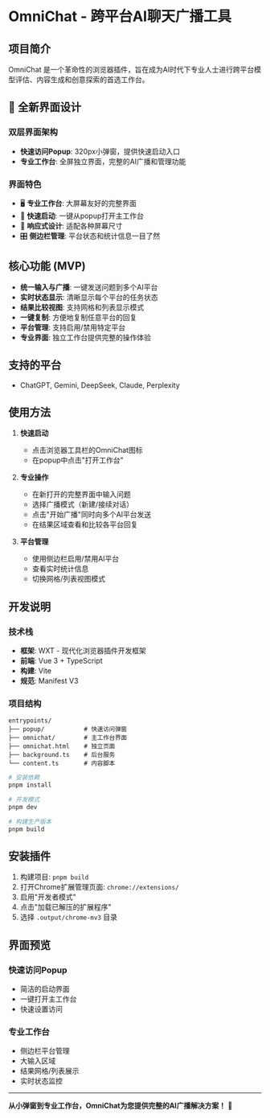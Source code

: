 # OmniChat - 跨平台AI聊天广播工具

## 项目简介

OmniChat 是一个革命性的浏览器插件，旨在成为AI时代下专业人士进行跨平台模型评估、内容生成和创意探索的首选工作台。

## 🎨 全新界面设计

### 双层界面架构
- **快速访问Popup**: 320px小弹窗，提供快速启动入口
- **专业工作台**: 全屏独立界面，完整的AI广播和管理功能

### 界面特色
- 🖥️ **专业工作台**: 大屏幕友好的完整界面
- 🎯 **快速启动**: 一键从popup打开主工作台
- 📱 **响应式设计**: 适配各种屏幕尺寸
- 🎛️ **侧边栏管理**: 平台状态和统计信息一目了然

## 核心功能 (MVP)

- **统一输入与广播**: 一键发送问题到多个AI平台
- **实时状态显示**: 清晰显示每个平台的任务状态
- **结果比较视图**: 支持网格和列表显示模式
- **一键复制**: 方便地复制任意平台的回复
- **平台管理**: 支持启用/禁用特定平台
- **专业界面**: 独立工作台提供完整的操作体验

## 支持的平台

- ChatGPT, Gemini, DeepSeek, Claude, Perplexity

## 使用方法

1. **快速启动**
   - 点击浏览器工具栏的OmniChat图标
   - 在popup中点击"打开工作台"

2. **专业操作**
   - 在新打开的完整界面中输入问题
   - 选择广播模式（新建/接续对话）
   - 点击"开始广播"同时向多个AI平台发送
   - 在结果区域查看和比较各平台回复

3. **平台管理**
   - 使用侧边栏启用/禁用AI平台
   - 查看实时统计信息
   - 切换网格/列表视图模式

## 开发说明

### 技术栈
- **框架**: WXT - 现代化浏览器插件开发框架
- **前端**: Vue 3 + TypeScript
- **构建**: Vite
- **规范**: Manifest V3

### 项目结构
```
entrypoints/
├── popup/           # 快速访问弹窗
├── omnichat/        # 主工作台界面
├── omnichat.html    # 独立页面
├── background.ts    # 后台服务
└── content.ts       # 内容脚本
```

```bash
# 安装依赖
pnpm install

# 开发模式
pnpm dev

# 构建生产版本
pnpm build
```

## 安装插件

1. 构建项目: `pnpm build`
2. 打开Chrome扩展管理页面: `chrome://extensions/`
3. 启用"开发者模式"
4. 点击"加载已解压的扩展程序"
5. 选择 `.output/chrome-mv3` 目录

## 界面预览

### 快速访问Popup
- 简洁的启动界面
- 一键打开主工作台
- 快速设置访问

### 专业工作台
- 侧边栏平台管理
- 大输入区域
- 结果网格/列表展示
- 实时状态监控

---

**从小弹窗到专业工作台，OmniChat为您提供完整的AI广播解决方案！** 🚀
